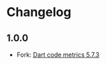 # Changelog

## 1.0.0
- Fork: [Dart code metrics 5.7.3](https://github.com/dart-code-checker/dart-code-metrics)

